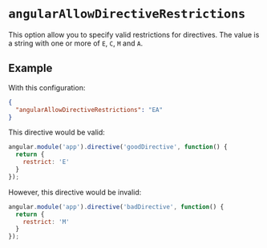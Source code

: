 # `angularAllowDirectiveRestrictions`

This option allow you to specify valid restrictions for directives. The value is a string with one
or more of `E`, `C`, `M` and `A`.

## Example

With this configuration:

```json
{
  "angularAllowDirectiveRestrictions": "EA"
}
```

This directive would be valid:

```javascript
angular.module('app').directive('goodDirective', function() {
  return {
    restrict: 'E'
  }
});
```

However, this directive would be invalid:

```javascript
angular.module('app').directive('badDirective', function() {
  return {
    restrict: 'M'
  }
});
```
